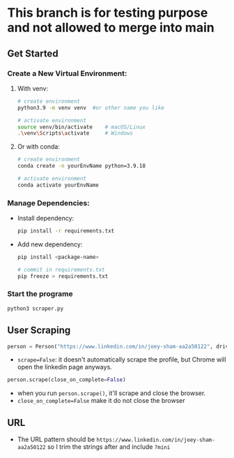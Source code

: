# This branch is for testing purpose and not allowed to merge into main

## Get Started

### Create a New Virtual Environment:

1. With venv:

   ```bash
   # create environment
   python3.9 -m venv venv  #or other name you like

   # activate environment
   source venv/bin/activate    # macOS/Linux
   .\venv\Scripts\activate     # Windows
   ```

2. Or with conda:

   ```bash
   # create environment
   conda create -n yourEnvName python=3.9.18

   # activate environment
   conda activate yourEnvName
   ```

### Manage Dependencies:

- Install dependency:
  ```bash
  pip install -r requirements.txt
  ```
- Add new dependency:

  ```bash
  pip install <package-name>

  # commit in requirements.txt
  pip freeze > requirements.txt
  ```

### Start the programe

```bash
python3 scraper.py
```

## User Scraping

```python
person = Person("https://www.linkedin.com/in/joey-sham-aa2a50122", driver=driver, scrape=False)
```

- `scrape=False`: it doesn't automatically scrape the profile, but Chrome will open the linkedin page anyways.

```python
person.scrape(close_on_complete=False)
```

- when you run `person.scrape()`, it'll scrape and close the browser.
- `close_on_complete=False` make it do not close the browser

## URL

- The URL pattern should be `https://www.linkedin.com/in/joey-sham-aa2a50122` so I trim the strings after and include `?mini`
